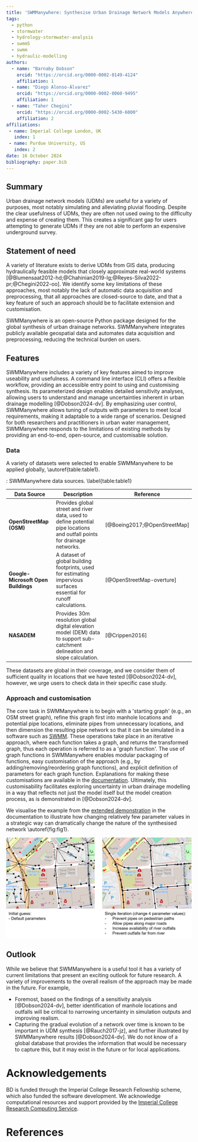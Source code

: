 ```yaml
---
title: 'SWMManywhere: Synthesise Urban Drainage Network Models Anywhere in the World'
tags:
  - python
  - stormwater
  - hydrology-stormwater-analysis
  - swmm5
  - swmm
  - hydraulic-modelling
authors:
  - name: "Barnaby Dobson"
    orcid: "https://orcid.org/0000-0002-0149-4124"
    affiliation: 1
  - name: "Diego Alonso-Álvarez"
    orcid: "https://orcid.org/0000-0002-0060-9495"
    affiliation: 1
  - name: "Taher Chegini"
    orcid: "https://orcid.org/0000-0002-5430-6000"
    affiliation: 2
affiliations:
 - name: Imperial College London, UK
   index: 1
 - name: Purdue University, US
   index: 2
date: 16 October 2024
bibliography: paper.bib
---
```


## Summary

Urban drainage network models (UDMs) are useful for a variety of purposes, most notably simulating and alleviating pluvial flooding. Despite the clear usefulness of UDMs, they are often not used owing to the difficulty and expense of creating them. This creates a significant gap for users attempting to generate UDMs if they are not able to perform an expensive underground survey.

## Statement of need

A variety of literature exists to derive UDMs from GIS data, producing hydraulically feasible models that closely approximate real-world systems [@Blumensaat2012-hd;@Chahinian2019-lg;@Reyes-Silva2022-pr;@Chegini2022-oo]. We identify some key limitations of these approaches, most notably the lack of automatic data acquisition and preprocessing, that all approaches are closed-source to date, and that a key feature of such an approach should be to facilitate extension and customisation.

SWMManywhere is an open-source Python package designed for the global synthesis of urban drainage networks. SWMManywhere integrates publicly available geospatial data and automates data acquisition and preprocessing, reducing the technical burden on users.

## Features

SWMManywhere includes a variety of key features aimed to improve useability and usefulness. A command line interface (CLI) offers a flexible workflow, providing an accessible entry point to using and customising synthesis. Its parameterized design enables detailed sensitivity analyses, allowing users to understand and manage uncertainties inherent in urban drainage modelling [@Dobson2024-dv]. By emphasizing user control, SWMManywhere allows tuning of outputs with parameters to meet local requirements, making it adaptable to a wide range of scenarios. Designed for both researchers and practitioners in urban water management, SWMManywhere responds to the limitations of existing methods by providing an end-to-end, open-source, and customisable solution.

### Data

A variety of datasets were selected to enable SWMManywhere to be applied globally, \autoref{table:table1}.

: SWMManywhere data sources. \label{table:table1}

| Data Source | Description | Reference |
|-------------|-------------| --------- |
| **OpenStreetMap (OSM)** | Provides global street and river data, used to define potential pipe locations and outfall points for drainage networks. | [@Boeing2017;@OpenStreetMap] |
| **Google-Microsoft Open Buildings** | A dataset of global building footprints, used for estimating impervious surfaces essential for runoff calculations. | [@OpenStreetMap-overture] |
| **NASADEM** | Provides 30m resolution global digital elevation model (DEM) data to support sub-catchment delineation and slope calculation. | [@Crippen2016] |

These datasets are global in their coverage, and we consider them of sufficient quality in locations that we have tested [@Dobson2024-dv], however, we urge users to check data in their specific case study.

### Approach and customisation

The core task in SWMManywhere is to begin with a 'starting graph' (e.g., an OSM street graph), refine this graph first into manhole locations and potential pipe locations, eliminate pipes from unnecessary locations, and then dimension the resulting pipe network so that it can be simulated in a software such as [SWMM](https://www.epa.gov/sites/default/files/2019-02/documents/epaswmm5_1_manual_master_8-2-15.pdf). These operations take place in an iterative approach, where each function takes a graph, and returns the transformed graph, thus each operation is referred to as a 'graph function'. The use of graph functions in SWMManywhere enables modular packaging of functions, easy customisation of the approach (e.g., by adding/removing/reordering graph functions), and explicit definition of parameters for each graph function. Explanations for making these customisations are available in the [documentation](https://imperialcollegelondon.github.io/SWMManywhere/). Ultimately, this customisability facilitates exploring uncertainty in urban drainage modelling in a way that reflects not just the model itself but the model creation process, as is demonstrated in [@Dobson2024-dv].

We visualise the example from the [extended demonstration](https://imperialcollegelondon.github.io/SWMManywhere/notebooks/extended_demo/) in the documentation to illustrate how changing relatively few parameter values in a strategic way can dramatically change the nature of the synthesised network \autoref{fig:fig1}.

![Example of output customisation with SWMManywhere. Black nodes are manholes, black lines are pipes, red nodes are outfalls.\label{fig:fig1}](extended_demo.png)

## Outlook

While we believe that SWMManywhere is a useful tool it has a variety of current limitations that present an exciting outlook for future research. A variety of improvements to the overall realism of the approach may be made in the future. For example,

- Foremost, based on the findings of a sensitivity analysis [@Dobson2024-dv], better identification of manhole locations and outfalls will be critical to narrowing uncertainty in simulation outputs and improving realism.
- Capturing the gradual evolution of a network over time is known to be important in UDM synthesis [@Rauch2017-jz], and further illustrated by SWMManywhere results [@Dobson2024-dv]. We do not know of a global database that provides the information that would be necessary to capture this, but it may exist in the future or for local applications.

# Acknowledgements

BD is funded through the Imperial College Research Fellowship scheme, which also funded the software development. We acknowledge computational resources and support provided by the [Imperial College Research Computing Service](http://doi.org/10.14469/hpc/2232).

# References
